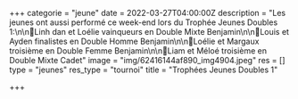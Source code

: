 +++
categorie = "jeune"
date = 2022-03-27T04:00:00Z
description = "Les jeunes ont aussi performé ce week-end lors du Trophée Jeunes Doubles 1:\n\n🥇Linh dan et Loélie vainqueurs en Double Mixte Benjamin\n\n🥈Louis et Ayden finalistes en Double Homme Benjamin\n\n🥉Loélie et Margaux troisième en Double Femme Benjamin\n\n🥉Liam et Méloé troisième en Double Mixte Cadet"
image = "img/62416144af890_img4904.jpeg"
res = []
type = "jeunes"
res_type = "tournoi"
title = "Trophées Jeunes Doubles 1"

+++
